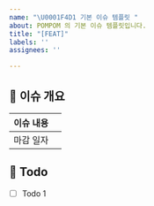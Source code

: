 ```yaml
---
name: "\U0001F4D1 기본 이슈 템플릿 "
about: POMPOM 의 기본 이슈 템플릿입니다.
title: "[FEAT]"
labels: ''
assignees: ''

---
```


## 🎯 이슈 개요
| 이슈 내용 |  |
| --- | --- |
| 마감 일자 |  |

## 🏹 Todo
 - [ ] Todo 1
<!-- 해야 할 일들을 적어주세요. -->
